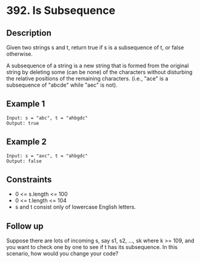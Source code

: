 # 392. Is Subsequence

## Description
Given two strings s and t, return true if s is a subsequence of t, or false otherwise.

A subsequence of a string is a new string that is formed from the original string by deleting some (can be none) of the characters without disturbing the relative positions of the remaining characters. (i.e., "ace" is a subsequence of "abcde" while "aec" is not).

## Example 1
```
Input: s = "abc", t = "ahbgdc"
Output: true
```

## Example 2
```
Input: s = "axc", t = "ahbgdc"
Output: false
```

## Constraints
- 0 <= s.length <= 100
- 0 <= t.length <= 104
- s and t consist only of lowercase English letters.
 

## Follow up
Suppose there are lots of incoming s, say s1, s2, ..., sk where k >= 109, and you want to check one by one to see if t has its subsequence. In this scenario, how would you change your code?